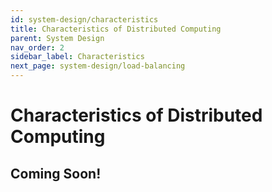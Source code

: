 ```yaml
---
id: system-design/characteristics
title: Characteristics of Distributed Computing
parent: System Design
nav_order: 2
sidebar_label: Characteristics
next_page: system-design/load-balancing
---
```


# Characteristics of Distributed Computing

## Coming Soon!